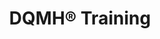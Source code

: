 ---
title: "DQMH® Training"
externalUrl: https://dqmh.org/training/
summary: "The Delacor Queued Message Handler (short: DQMH®) toolkit is a freely available reference design for LabVIEW. It expands on the NI QMH by providing safe, event-based message handling and scripting tools to make development easy, encourage same style between different developers in the same project and improve efficiency."
showSummary: true
showAuthor: false
showEdit: false
showWordCount: false
showHeadingAnchors: false
sharingLinks: false
showZenMode: false
showPagination: false
showRelatedContent: false
categories:
 - "Learn Something"
tags:
 - "Community"
 - "DQMH"
 - "Online"
---